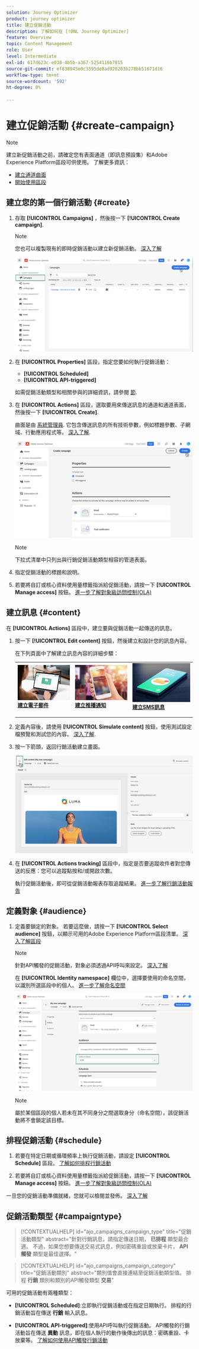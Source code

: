 ```yaml
---
solution: Journey Optimizer
product: journey optimizer
title: 建立促銷活動
description: 了解如何在 [!DNL Journey Optimizer]
feature: Overview
topic: Content Management
role: User
level: Intermediate
exl-id: 617d623c-e038-4b5b-a367-5254116b7815
source-git-commit: ef838945e0c3595de8ad920203b278bb51671d16
workflow-type: tm+mt
source-wordcount: '592'
ht-degree: 0%

---
```


# 建立促銷活動 {#create-campaign}

>[!NOTE]
>
>建立新促銷活動之前，請確定您有表面通道（即訊息預設集）和Adobe Experience Platform區段可供使用。 了解更多資訊：
>
>* [建立通道曲面](../configuration/channel-surfaces.md)
>* [開始使用區段](../segment/about-segments.md)


## 建立您的第一個行銷活動 {#create}

1. 存取 **[!UICONTROL Campaigns]** ，然後按一下 **[!UICONTROL Create campaign]**.

   >[!NOTE]
   >
   >您也可以複製現有的即時促銷活動以建立新促銷活動。 [深入了解](modify-stop-campaign.md#duplicate)

   ![](assets/create-campaign.png)

1. 在 **[!UICONTROL Properties]** 區段，指定您要如何執行促銷活動：

   * **[!UICONTROL Scheduled]**
   * **[!UICONTROL API-triggered]**

   如需促銷活動類型和相關參與的詳細資訊，請參閱 [節](#campaigntype).

1. 在 **[!UICONTROL Actions]** 區段，選取要用來傳送訊息的通道和通道表面，然後按一下 **[!UICONTROL Create]**.

   曲面是由 [系統管理員](../start/path/administrator.md). 它包含傳送訊息的所有技術參數，例如標題參數、子網域、行動應用程式等。 [深入了解](../configuration/channel-surfaces.md).

   ![](assets/create-campaign-action.png)

   >[!NOTE]
   >
   >下拉式清單中只列出與行銷促銷活動類型相容的管道表面。

1. 指定促銷活動的標題和說明。

   <!--To test the content of your message, toggle the **[!UICONTROL Content experiment]** option on. This allows you to test multiple variables of a delivery on populations samples, in order to define which treatment has the biggest impact on the targeted population.[Learn more about content experiment](../campaigns/content-experiment.md).-->

1. 若要將自訂或核心資料使用量標籤指派給促銷活動，請按一下 **[!UICONTROL Manage access]** 按鈕。 [進一步了解對象級訪問控制(OLA)](../administration/object-based-access.md)

## 建立訊息 {#content}

在 **[!UICONTROL Actions]** 區段中，建立要與促銷活動一起傳送的訊息。

1. 按一下 **[!UICONTROL Edit content]** 按鈕，然後建立和設計您的訊息內容。

   在下列頁面中了解建立訊息內容的詳細步驟：

   <table style="table-layout:fixed">
    <tr style="border: 0;">
    <td>
    <a href="../email/create-email.md">
    <img alt="銷售機會" src="../assets/do-not-localize/email.jpg">
    </a>
    <div><a href="../email/create-email.md"><strong>建立電子郵件</strong>
    </div>
    <p>
    </td>
    <td>
    <a href="../push/create-push.md">
      <img alt="不頻繁" src="../assets/do-not-localize/push.jpg">
    </a>
    <div>
    <a href="../push/create-push.md"><strong>建立推播通知</strong></a>
    </div>
    <p>
    </td>
    <td>
    <a href="../sms/create-sms.md">
      <img alt="驗證" src="../assets/do-not-localize/sms.jpg">
    </a>
    <div>
    <a href="../sms/create-sms.md"><strong>建立SMS訊息</strong></a>
    </div>
    <p>
    </td>
    </tr>
    </table>

1. 定義內容後，請使用 **[!UICONTROL Simulate content]** 按鈕，使用測試設定檔預覽和測試您的內容。 [深入了解](../email/preview.md).

1. 按一下箭頭，返回行銷活動建立畫面。

   ![](assets/create-campaign-design.png)

1. 在 **[!UICONTROL Actions tracking]** 區段中，指定是否要追蹤收件者對您傳送的反應：您可以追蹤點按和/或開啟次數。

   執行促銷活動後，即可從促銷活動報表存取追蹤結果。 [進一步了解行銷活動報告](../reports/campaign-global-report.md)

## 定義對象 {#audience}

1. 定義要鎖定的對象。 若要這麼做，請按一下 **[!UICONTROL Select audience]** 按鈕，以顯示可用的Adobe Experience Platform區段清單。 [深入了解區段](../segment/about-segments.md)

   >[!NOTE]
   >
   >針對API觸發的促銷活動，對象必須透過API呼叫來設定。 [深入了解](api-triggered-campaigns.md)

   在 **[!UICONTROL Identity namespace]** 欄位中，選擇要使用的命名空間，以識別所選區段中的個人。 [進一步了解命名空間](../event/about-creating.md#select-the-namespace)

   ![](assets/create-campaign-namespace.png)

   >[!NOTE]
   >
   >屬於某個區段的個人若未在其不同身分之間選取身分（命名空間），該促銷活動將不會鎖定該目標。

   <!--If you are are creating an API-triggered campaign, the **[!UICONTROL cURL request]** section allows you to retrieve the **[!UICONTROL Campaign ID]** to use in the API call. [Learn more](api-triggered-campaigns.md)-->

## 排程促銷活動 {#schedule}

1. 若要在特定日期或循環頻率上執行促銷活動，請設定 **[!UICONTROL Schedule]** 區段。 [了解如何排程行銷活動](#schedule)

1. 若要將自訂或核心資料使用量標籤指派給促銷活動，請按一下 **[!UICONTROL Manage access]** 按鈕。 [進一步了解對象級訪問控制(OLA)](../administration/object-based-access.md)

一旦您的促銷活動準備就緒，您就可以檢閱並發佈。 [深入了解](#review-activate)

## 促銷活動類型 {#campaigntype}

>[!CONTEXTUALHELP]
>id="ajo_campaigns_campaign_type"
>title="促銷活動類型"
>abstract="針對行銷訊息，請指定傳送日期， **已排程** 類型最合適。 不過，如果您想要傳送交易式訊息，例如密碼重設或放棄卡片， **API觸發** 類型是最佳選擇。"

>[!CONTEXTUALHELP]
>id="ajo_campaigns_campaign_category"
>title="促銷活動類別"
>abstract="類別值會直接連結至促銷活動類型值。 排程 **行銷** 類別和類別的API觸發類型 **交易**"

可用的促銷活動有兩種類型：

* **[!UICONTROL Scheduled]**:立即執行促銷活動或在指定日期執行。 排程的行銷活動旨在傳送 **行銷** 輸入訊息。

* **[!UICONTROL API-triggered]**:使用API呼叫執行促銷活動。 API觸發的行銷活動旨在傳送 **異動** 訊息，即在個人執行的動作後傳出的訊息：密碼重設、卡放棄等。 [了解如何使用API觸發行銷活動](api-triggered-campaigns.md)
